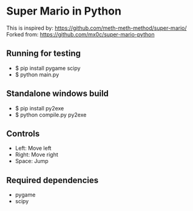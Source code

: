 # Super Mario in Python

This is inspired by: https://github.com/meth-meth-method/super-mario/
Forked from: https://github.com/mx0c/super-mario-python

## Running for testing

* $ pip install pygame scipy
* $ python main.py

## Standalone windows build

* $ pip install py2exe
* $ python compile.py py2exe

## Controls

* Left: Move left  
* Right: Move right  
* Space: Jump

## Required dependencies
* pygame
* scipy
